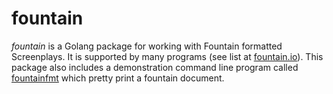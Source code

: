 
# fountain

_fountain_ is a Golang package for working with Fountain formatted Screenplays. It is supported by many programs (see list at [fountain.io](https://fountain.io)).  This package also includes a demonstration command line program called [fountainfmt](docs/) which pretty print a fountain document.

